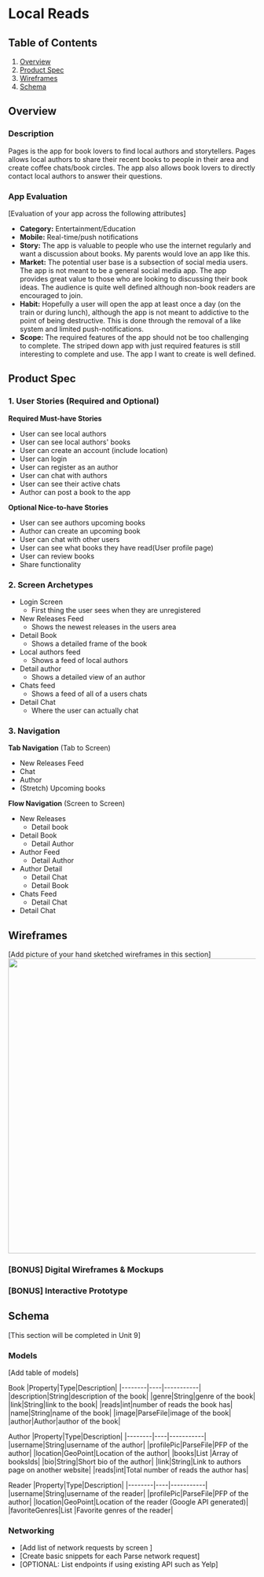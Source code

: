 # Local Reads

## Table of Contents
1. [Overview](#Overview)
1. [Product Spec](#Product-Spec)
1. [Wireframes](#Wireframes)
2. [Schema](#Schema)

## Overview
### Description
Pages is the app for book lovers to find local authors and storytellers. Pages allows local authors to share their recent books to people in their area and create coffee chats/book circles. The app also allows book lovers to directly contact local authors to answer their questions.

### App Evaluation
[Evaluation of your app across the following attributes]
- **Category:** Entertainment/Education
- **Mobile:** Real-time/push notifications
- **Story:** The app is valuable to people who use the internet regularly and want a discussion about books. My parents would love an app like this.
- **Market:** The potential user base is a subsection of social media users. The app is not meant to be a general social media app. The app provides great value to those who are looking to discussing their book ideas. The audience is quite well defined although non-book readers are encouraged to join.
- **Habit:** Hopefully a user will open the app at least once a day (on the train or during lunch), although the app is not meant to addictive to the point of being destructive. This is done through the removal of a like system and limited push-notifications. 
- **Scope:** The required features of the app should not be too challenging to complete. The striped down app with just required features is still interesting to complete and use. The app I want to create is well defined.

## Product Spec

### 1. User Stories (Required and Optional)

**Required Must-have Stories**

* User can see local authors
* User can see local authors' books
* User can create an account (include location)
* User can login
* User can register as an author 
* User can chat with authors
* User can see their active chats
* Author can post a book to the app

**Optional Nice-to-have Stories**


* User can see authors upcoming books
* Author can create an upcoming book 
* User can chat with other users
* User can see what books they have read(User profile page)
* User can review books
* Share functionality


### 2. Screen Archetypes

* Login Screen
   * First thing the user sees when they are unregistered
* New Releases Feed
   * Shows the newest releases in the users area 
* Detail Book
   * Shows a detailed frame of the book
* Local authors feed
   * Shows a feed of local authors
* Detail author
   * Shows a detailed view of an author
* Chats feed
   * Shows a feed of all of a users chats
* Detail Chat
   * Where the user can actually chat


### 3. Navigation

**Tab Navigation** (Tab to Screen)
* New Releases Feed
* Chat
* Author
* (Stretch) Upcoming books 

**Flow Navigation** (Screen to Screen)
* New Releases
   * Detail book
* Detail Book
   * Detail Author
* Author Feed
   * Detail Author
* Author Detail
   * Detail Chat
   * Detail Book
* Chats Feed
   * Detail Chat
* Detail Chat

## Wireframes
[Add picture of your hand sketched wireframes in this section]
<img src="YOUR_WIREFRAME_IMAGE_URL" width=600>

### [BONUS] Digital Wireframes & Mockups

### [BONUS] Interactive Prototype

## Schema 
[This section will be completed in Unit 9]

### Models
[Add table of models]

Book
|Property|Type|Description|
|--------|----|-----------|
|description|String|description of the book|
|genre|String|genre of the book|
|link|String|link to the book|
|reads|int|number of reads the book has|
|name|String|name of the book|
|image|ParseFile|image of the book|
|author|Author|author of the book|


Author
|Property|Type|Description|
|--------|----|-----------|
|username|String|username of the author|
|profilePic|ParseFile|PFP of the author|
|location|GeoPoint|Location of the author|
|books|List <String>|Array of booksIds|
|bio|String|Short bio of the author|
|link|String|Link to authors page on another website|
|reads|int|Total number of reads the author has|


Reader
|Property|Type|Description|
|--------|----|-----------|
|username|String|username of the reader|
|profilePic|ParseFile|PFP of the author|
|location|GeoPoint|Location of the reader (Google API generated)|
|favoriteGenres|List <String>|Favorite genres of the reader|

   
 



### Networking
- [Add list of network requests by screen ]
- [Create basic snippets for each Parse network request]
- [OPTIONAL: List endpoints if using existing API such as Yelp]
